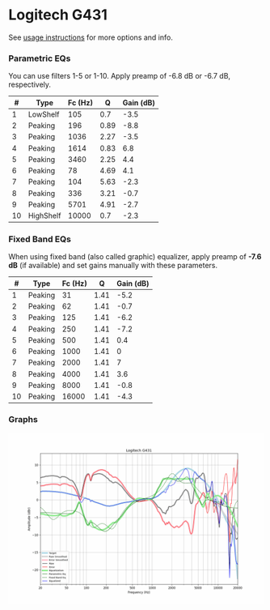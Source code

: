 # Logitech G431
See [usage instructions](https://github.com/jaakkopasanen/AutoEq#usage) for more options and info.

### Parametric EQs
You can use filters 1-5 or 1-10. Apply preamp of -6.8 dB or -6.7 dB, respectively.

|   # | Type      |   Fc (Hz) |    Q |   Gain (dB) |
|-----|-----------|-----------|------|-------------|
|   1 | LowShelf  |       105 | 0.7  |        -3.5 |
|   2 | Peaking   |       196 | 0.89 |        -8.8 |
|   3 | Peaking   |      1036 | 2.27 |        -3.5 |
|   4 | Peaking   |      1614 | 0.83 |         6.8 |
|   5 | Peaking   |      3460 | 2.25 |         4.4 |
|   6 | Peaking   |        78 | 4.69 |         4.1 |
|   7 | Peaking   |       104 | 5.63 |        -2.3 |
|   8 | Peaking   |       336 | 3.21 |        -0.7 |
|   9 | Peaking   |      5701 | 4.91 |        -2.7 |
|  10 | HighShelf |     10000 | 0.7  |        -2.3 |

### Fixed Band EQs
When using fixed band (also called graphic) equalizer, apply preamp of **-7.6 dB** (if available) and set gains manually with these parameters.

|   # | Type    |   Fc (Hz) |    Q |   Gain (dB) |
|-----|---------|-----------|------|-------------|
|   1 | Peaking |        31 | 1.41 |        -5.2 |
|   2 | Peaking |        62 | 1.41 |        -0.7 |
|   3 | Peaking |       125 | 1.41 |        -6.2 |
|   4 | Peaking |       250 | 1.41 |        -7.2 |
|   5 | Peaking |       500 | 1.41 |         0.4 |
|   6 | Peaking |      1000 | 1.41 |         0   |
|   7 | Peaking |      2000 | 1.41 |         7   |
|   8 | Peaking |      4000 | 1.41 |         3.6 |
|   9 | Peaking |      8000 | 1.41 |        -0.8 |
|  10 | Peaking |     16000 | 1.41 |        -4.3 |

### Graphs
![](./Logitech%20G431.png)

